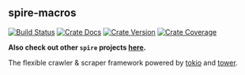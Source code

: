 ## spire-macros

[![Build Status][action-badge]][action-url]
[![Crate Docs][docs-badge]][docs-url]
[![Crate Version][crates-badge]][crates-url]
[![Crate Coverage][coverage-badge]][coverage-url]

**Also check out other `spire` projects [here](https://github.com/spire-rs).**

[action-badge]: https://img.shields.io/github/actions/workflow/status/spire-rs/spire/build.yaml?branch=main&label=build&logo=github&style=flat-square
[action-url]: https://github.com/spire-rs/spire/actions/workflows/build.yaml
[crates-badge]: https://img.shields.io/crates/v/spire.svg?logo=rust&style=flat-square
[crates-url]: https://crates.io/crates/spire
[docs-badge]: https://img.shields.io/docsrs/spire?logo=Docs.rs&style=flat-square
[docs-url]: http://docs.rs/spire
[coverage-badge]: https://img.shields.io/codecov/c/github/spire-rs/spire?logo=codecov&logoColor=white&style=flat-square
[coverage-url]: https://app.codecov.io/gh/spire-rs/spire

The flexible crawler & scraper framework powered by [tokio][tokio-rs/tokio] and
[tower][tower-rs/tower].

[tokio-rs/tokio]: https://github.com/tokio-rs/tokio/
[tower-rs/tower]: https://github.com/tower-rs/tower/
